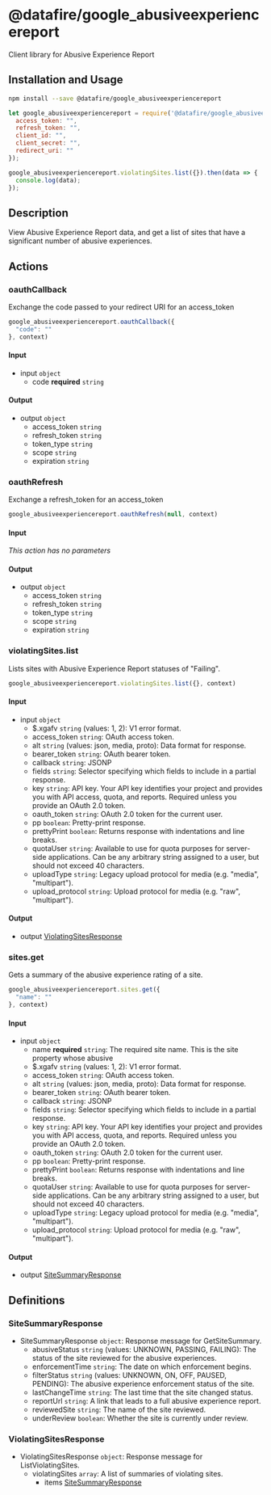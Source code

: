 # @datafire/google_abusiveexperiencereport

Client library for Abusive Experience Report

## Installation and Usage
```bash
npm install --save @datafire/google_abusiveexperiencereport
```
```js
let google_abusiveexperiencereport = require('@datafire/google_abusiveexperiencereport').create({
  access_token: "",
  refresh_token: "",
  client_id: "",
  client_secret: "",
  redirect_uri: ""
});

google_abusiveexperiencereport.violatingSites.list({}).then(data => {
  console.log(data);
});
```

## Description

View Abusive Experience Report data, and get a list of sites that have a significant number of abusive experiences.

## Actions

### oauthCallback
Exchange the code passed to your redirect URI for an access_token


```js
google_abusiveexperiencereport.oauthCallback({
  "code": ""
}, context)
```

#### Input
* input `object`
  * code **required** `string`

#### Output
* output `object`
  * access_token `string`
  * refresh_token `string`
  * token_type `string`
  * scope `string`
  * expiration `string`

### oauthRefresh
Exchange a refresh_token for an access_token


```js
google_abusiveexperiencereport.oauthRefresh(null, context)
```

#### Input
*This action has no parameters*

#### Output
* output `object`
  * access_token `string`
  * refresh_token `string`
  * token_type `string`
  * scope `string`
  * expiration `string`

### violatingSites.list
Lists sites with Abusive Experience Report statuses of "Failing".


```js
google_abusiveexperiencereport.violatingSites.list({}, context)
```

#### Input
* input `object`
  * $.xgafv `string` (values: 1, 2): V1 error format.
  * access_token `string`: OAuth access token.
  * alt `string` (values: json, media, proto): Data format for response.
  * bearer_token `string`: OAuth bearer token.
  * callback `string`: JSONP
  * fields `string`: Selector specifying which fields to include in a partial response.
  * key `string`: API key. Your API key identifies your project and provides you with API access, quota, and reports. Required unless you provide an OAuth 2.0 token.
  * oauth_token `string`: OAuth 2.0 token for the current user.
  * pp `boolean`: Pretty-print response.
  * prettyPrint `boolean`: Returns response with indentations and line breaks.
  * quotaUser `string`: Available to use for quota purposes for server-side applications. Can be any arbitrary string assigned to a user, but should not exceed 40 characters.
  * uploadType `string`: Legacy upload protocol for media (e.g. "media", "multipart").
  * upload_protocol `string`: Upload protocol for media (e.g. "raw", "multipart").

#### Output
* output [ViolatingSitesResponse](#violatingsitesresponse)

### sites.get
Gets a summary of the abusive experience rating of a site.


```js
google_abusiveexperiencereport.sites.get({
  "name": ""
}, context)
```

#### Input
* input `object`
  * name **required** `string`: The required site name. This is the site property whose abusive
  * $.xgafv `string` (values: 1, 2): V1 error format.
  * access_token `string`: OAuth access token.
  * alt `string` (values: json, media, proto): Data format for response.
  * bearer_token `string`: OAuth bearer token.
  * callback `string`: JSONP
  * fields `string`: Selector specifying which fields to include in a partial response.
  * key `string`: API key. Your API key identifies your project and provides you with API access, quota, and reports. Required unless you provide an OAuth 2.0 token.
  * oauth_token `string`: OAuth 2.0 token for the current user.
  * pp `boolean`: Pretty-print response.
  * prettyPrint `boolean`: Returns response with indentations and line breaks.
  * quotaUser `string`: Available to use for quota purposes for server-side applications. Can be any arbitrary string assigned to a user, but should not exceed 40 characters.
  * uploadType `string`: Legacy upload protocol for media (e.g. "media", "multipart").
  * upload_protocol `string`: Upload protocol for media (e.g. "raw", "multipart").

#### Output
* output [SiteSummaryResponse](#sitesummaryresponse)



## Definitions

### SiteSummaryResponse
* SiteSummaryResponse `object`: Response message for GetSiteSummary.
  * abusiveStatus `string` (values: UNKNOWN, PASSING, FAILING): The status of the site reviewed for the abusive experiences.
  * enforcementTime `string`: The date on which enforcement begins.
  * filterStatus `string` (values: UNKNOWN, ON, OFF, PAUSED, PENDING): The abusive experience enforcement status of the site.
  * lastChangeTime `string`: The last time that the site changed status.
  * reportUrl `string`: A link that leads to a full abusive experience report.
  * reviewedSite `string`: The name of the site reviewed.
  * underReview `boolean`: Whether the site is currently under review.

### ViolatingSitesResponse
* ViolatingSitesResponse `object`: Response message for ListViolatingSites.
  * violatingSites `array`: A list of summaries of violating sites.
    * items [SiteSummaryResponse](#sitesummaryresponse)


